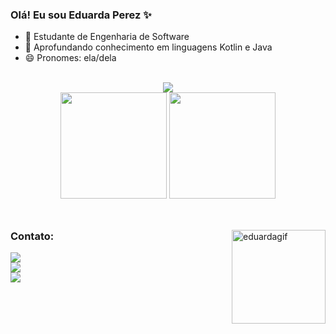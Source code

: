 ### Olá! Eu sou Eduarda Perez ✨

- 🔭 Estudante de Engenharia de Software
- 🌱 Aprofundando conhecimento em linguagens Kotlin e Java
- 😄 Pronomes: ela/dela
  
<br>
<div align="center">
  <img src="https://skillicons.dev/icons?i=kotlin,java,androidstudio,html,css,javascript,mysql" />
  <br>
  <img height="170em" src="https://github-readme-stats.vercel.app/api?username=eduardaperez&show_icons=true&include_all_commits=true&rank_icon=github&theme=tokyonight&locale=pt-br"/>
  <img height="170em" src="https://github-readme-stats.vercel.app/api/top-langs/?username=eduardaperez&layout=compact&show_icons=true&theme=tokyonight&locale=pt-br"/>
</div>
<br>

##
<div>
    <img align="right" height="150em" alt="eduardagif" src="https://media.discordapp.net/attachments/879087780460920836/1219806008239591434/Untitled_Made_with_FlexClip_1.gif?ex=660ca3df&is=65fa2edf&hm=27ce08ab40d2756c328ed5faa8086014b54bdcbb91db12090be4dde15a6c7a27&=&width=389&height=389" />
</div>

### Contato:

<div> 
  <a href="https://instagram.com/eduarda.perezk" target="_blank"><img src="https://img.shields.io/badge/-Instagram-%23E4405F?style=for-the-badge&logo=instagram&logoColor=white" target="_blank"></a> 
  <br>
  <a href = "mailto:c.eduardaperez@gmail.com"><img src="https://img.shields.io/badge/-Gmail-%23333?style=for-the-badge&logo=gmail&logoColor=white" target="_blank"></a>
  <br>
  <a href="https://www.linkedin.com/in/eduarda-perezk" target="_blank"><img src="https://img.shields.io/badge/-LinkedIn-%230077B5?style=for-the-badge&logo=linkedin&logoColor=white" target="_blank"></a> 
</div>

